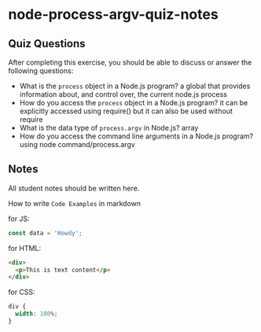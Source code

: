 # node-process-argv-quiz-notes

## Quiz Questions

After completing this exercise, you should be able to discuss or answer the following questions:

- What is the `process` object in a Node.js program?
  a global that provides information about, and control over, the current node.js process
- How do you access the `process` object in a Node.js program?
  it can be explicitly accessed using require() but it can also be used without require
- What is the data type of `process.argv` in Node.js?
  array
- How do you access the command line arguments in a Node.js program?
  using node command/process.argv

## Notes

All student notes should be written here.

How to write `Code Examples` in markdown

for JS:

```javascript
const data = 'Howdy';
```

for HTML:

```html
<div>
  <p>This is text content</p>
</div>
```

for CSS:

```css
div {
  width: 100%;
}
```
